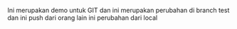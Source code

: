 Ini merupakan demo untuk GIT
dan ini merupakan perubahan di branch test
dan ini push dari orang lain
ini perubahan dari local